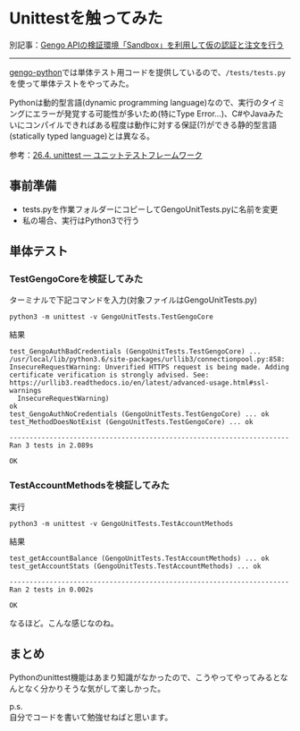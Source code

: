 # Unittestを触ってみた

別記事：[Gengo APIの検証環境「Sandbox」を利用して仮の認証と注文を行う](README.md)

------------------

[gengo-python](https://github.com/gengo/gengo-python)では単体テスト用コードを提供しているので、```/tests/tests.py```を使って単体テストをやってみた。

Pythonは動的型言語(dynamic programming language)なので、実行のタイミングにエラーが発覚する可能性が多いため(特にType Error...)、C#やJavaみたいにコンパイルできればある程度は動作に対する保証(?)ができる静的型言語(statically typed language)とは異なる。

参考：[26.4. unittest — ユニットテストフレームワーク](https://docs.python.jp/3/library/unittest.html)

## 事前準備
- tests.pyを作業フォルダーにコピーしてGengoUnitTests.pyに名前を変更
- 私の場合、実行はPython3で行う

## 単体テスト

### TestGengoCoreを検証してみた
ターミナルで下記コマンドを入力(対象ファイルはGengoUnitTests.py)

```python3 -m unittest -v GengoUnitTests.TestGengoCore```

結果
```
test_GengoAuthBadCredentials (GengoUnitTests.TestGengoCore) ... /usr/local/lib/python3.6/site-packages/urllib3/connectionpool.py:858: InsecureRequestWarning: Unverified HTTPS request is being made. Adding certificate verification is strongly advised. See: https://urllib3.readthedocs.io/en/latest/advanced-usage.html#ssl-warnings
  InsecureRequestWarning)
ok
test_GengoAuthNoCredentials (GengoUnitTests.TestGengoCore) ... ok
test_MethodDoesNotExist (GengoUnitTests.TestGengoCore) ... ok

----------------------------------------------------------------------
Ran 3 tests in 2.089s

OK
```

### TestAccountMethodsを検証してみた
実行

```python3 -m unittest -v GengoUnitTests.TestAccountMethods```

結果
```
test_getAccountBalance (GengoUnitTests.TestAccountMethods) ... ok
test_getAccountStats (GengoUnitTests.TestAccountMethods) ... ok

----------------------------------------------------------------------
Ran 2 tests in 0.002s

OK
```

なるほど。こんな感じなのね。

## まとめ
Pythonのunittest機能はあまり知識がなかったので、こうやってやってみるとなんとなく分かりそうな気がして楽しかった。

p.s.<br/>
自分でコードを書いて勉強せねばと思います。
